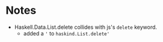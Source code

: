 Notes
=====

* Haskell.Data.List.delete collides with js's `delete` keyword.
  - added a `'` to `haskind.List.delete'`
